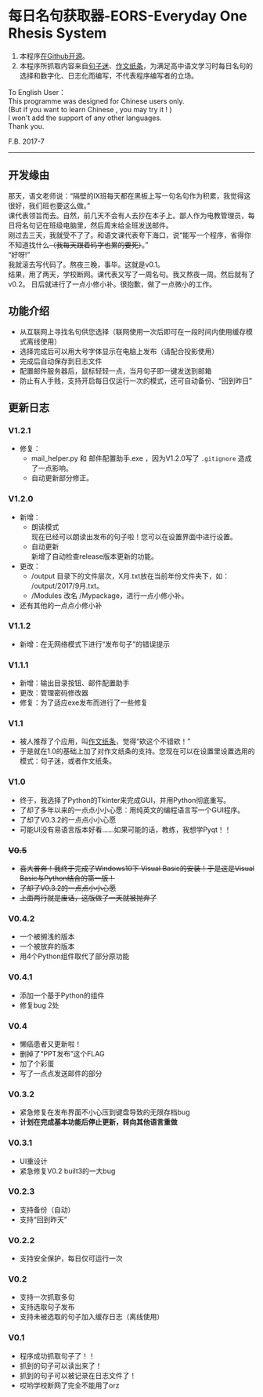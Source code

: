 # 每日名句获取器-EORS-Everyday One Rhesis System

1. 本程序[在Github开源](https://github.com/foldblade/EORS)。
2. 本程序所抓取内容来自[句子迷](http://www.juzimi.com)、[作文纸条](https://itunes.apple.com/cn/app/%E4%BD%9C%E6%96%87%E7%BA%B8%E6%9D%A1/id1207254643)，为满足高中语文学习时每日名句的选择和数字化、日志化而编写，不代表程序编写者的立场。  

To English User：  
This programme was designed for Chinese users only.  
(But if you want to learn Chinese , you may try it ! )  
I won't add the support of any other languages.  
Thank you.  

F.B. 2017-7  

***
## 开发缘由
那天，语文老师说：“隔壁的Ⅸ班每天都在黑板上写一句名句作为积累，我觉得这很好，我们班也要这么做。”  
课代表领旨而去。自然，前几天不会有人去抄在本子上。鄙人作为电教管理员，每日将名句记在班级电脑里，然后周末给全班发送邮件。  
刚过去三天，我就受不了了。和语文课代表夸下海口，说“能写一个程序，省得你不知道找什么~~（我每天跟着码字也累的要死）~~。”  
“好呀!”  
我就滚去写代码了。熬夜三晚，事毕。这就是v0.1。  
结果，用了两天，学校断网。课代表又写了一周名句。我又熬夜一周。然后就有了v0.2。
日后就进行了一点小修小补。很抱歉，做了一点微小的工作。  

## 功能介绍
* 从互联网上寻找名句供您选择（联网使用一次后即可在一段时间内使用缓存模式离线使用）
* 选择完成后可以用大号字体显示在电脑上发布（请配合投影使用）
* 完成后自动保存到日志文件
* 配置邮件服务器后，鼠标轻轻一点，当月句子即一键发送到邮箱
* 防止有人手贱，支持开启每日仅运行一次的模式，还可自动备份、“回到昨日”

## 更新日志
### V1.2.1
* 修复： 
    * mail_helper.py 和 邮件配置助手.exe ，因为V1.2.0写了 `.gitignore` 造成了一点影响。 
	* 自动更新部分修正。

### V1.2.0
* 新增：
    * 朗读模式   
    现在已经可以朗读出发布的句子啦！您可以在设置界面中进行设置。
    * 自动更新  
    新增了自动检查release版本更新的功能。
* 更改：
    * /output 目录下的文件层次，X月.txt放在当前年份文件夹下，如： /output/2017/9月.txt。
	* /Modules 改名 /Mypackage，进行一点小修小补。
* 还有其他的一点点小修小补

### V1.1.2
* 新增：在无网络模式下进行“发布句子”的错误提示

### V1.1.1
* 新增：输出目录按钮、邮件配置助手
* 更改：管理密码修改器
* 修复：为了适应exe发布而进行了一些修复

### V1.1
* 被人推荐了个应用，叫[作文纸条](https://itunes.apple.com/cn/app/%E4%BD%9C%E6%96%87%E7%BA%B8%E6%9D%A1/id1207254643)，觉得“欸这个不错欸！”
* 于是就在1.0的基础上加了对作文纸条的支持。您现在可以在设置里设置选用的模式：句子迷，或者作文纸条。

### V1.0
* 终于，我选择了Python的Tkinter来完成GUI，并用Python彻底重写。
* 了却了多年以来的一点点小小心愿：用纯英文的编程语言写一个GUI程序。
* 了却了V0.3.2的一点点小小心愿
* 可能UI没有易语言版本好看……如果可能的话，教练，我想学Pyqt！！

### ~~V0.5~~
* ~~喜大普奔！我终于完成了Windows10下 Visual Basic的安装！于是这是Visual Basic与Python结合的第一版！~~
* ~~了却了V0.3.2的一点点小小心愿~~
* ~~上面两行就是废话，这版做了一天就被抛弃了~~

### V0.4.2 
* 一个被搁浅的版本
* 一个被放弃的版本
* 用4个Python组件取代了部分原功能

### V0.4.1
* 添加一个基于Python的组件
* 修复bug 2处

### V0.4
* 懒癌患者又更新啦！
* 删掉了“PPT发布”这个FLAG
* 加了个彩蛋
* 写了一点点发送邮件的部分

### V0.3.2
* 紧急修复在发布界面不小心压到键盘导致的无限存档bug
* **计划在完成基本功能后停止更新，转向其他语言重做**

### V0.3.1
* UI重设计
* 紧急修复V0.2 built3的一大bug

### V0.2.3
* 支持备份（自动）
* 支持“回到昨天”

### V0.2.2
* 支持安全保护，每日仅可运行一次

### V0.2
* 支持一次抓取多句
* 支持选取句子发布
* 支持未被选取的句子加入缓存日志（离线使用）

### V0.1
* 程序成功抓取句子了！！
* 抓到的句子可以读出来了！
* 抓到的句子可以被记录在日志文件了！
* 哎哟学校断网了完全不能用了orz

